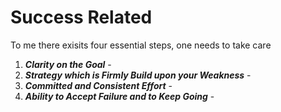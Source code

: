 # Success Related

To me there exisits four essential steps, one needs to take care

1. ***Clarity on the Goal*** - 
2. ***Strategy which is Firmly Build upon your Weakness*** - 
3. ***Committed and Consistent Effort*** - 
4. ***Ability to Accept Failure and to Keep Going*** - 



